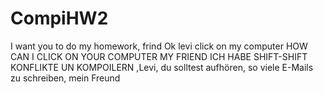 # CompiHW2
I want you to do my homework, frind
Ok levi click on my computer
HOW CAN I CLICK ON YOUR COMPUTER MY FRIEND
ICH HABE SHIFT-SHIFT KONFLIKTE UN KOMPOILERN ,Levi, du solltest aufhören, so viele E-Mails zu schreiben, mein Freund
